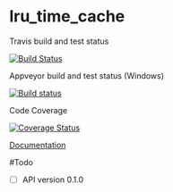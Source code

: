 # lru_time_cache 

Travis build and test status

[![Build Status](https://travis-ci.org/dirvine/lru_time_cache.svg?branch=master)](https://travis-ci.org/dirvine/lru_time_cache)


Appveyor build and test status (Windows)

[![Build status](https://ci.appveyor.com/api/projects/status/jsuo65sa631h0kav?svg=true)](https://ci.appveyor.com/project/dirvine/lru_time_cache)

Code Coverage

[![Coverage Status](https://coveralls.io/repos/dirvine/lru_time_cache/badge.svg)](https://coveralls.io/r/dirvine/lru_time_cache)


[Documentation](http://dirvine.github.io/lru_time_cache/)

#Todo

- [ ] API version 0.1.0
